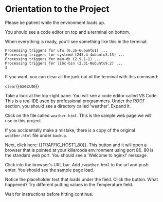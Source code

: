 # Orientation to the Project

Please be patient while the environment loads up. 

You should see a code editor on top and a terminal on bottom.

When everything is ready, you'll see something like this in the terminal:

```
Processing triggers for ufw (0.36-6ubuntu1) ...
Processing triggers for systemd (245.4-4ubuntu3.15) ...
Processing triggers for man-db (2.9.1-1) ...
Processing triggers for libc-bin (2.31-0ubuntu9.2) ...
$ 
```

If you want, you can clear all the junk out of the terminal with this command:

`clear`{{execute}}

Take a look at the top-right pane. You will see a code editor called VS Code. This is a real IDE used by professional programmers. Under the ROOT section, you should see a directory called 'weather'. Expand it.

Click on the file called `weather.html`. This is the sample web page we will use in this project.

If you accidentally make a mistake, there is a copy of the original `weather.html` file under `backup`.

Next, click here: {{TRAFFIC_HOST1_80}}. This button and it will open a browser that is pointed at your killercoda environment using port 80. 80 is the standard web port. You should see a 'Welcome to nginx!' message.

Click into the browser's URL bar. Add `/weather.html` to the url and push enter. You should see the sample page load.

Notice the placeholder text that loads under the field. Click the button. What happened? Try different putting values in the Temperature field.

Wait for instructions before hitting continue.